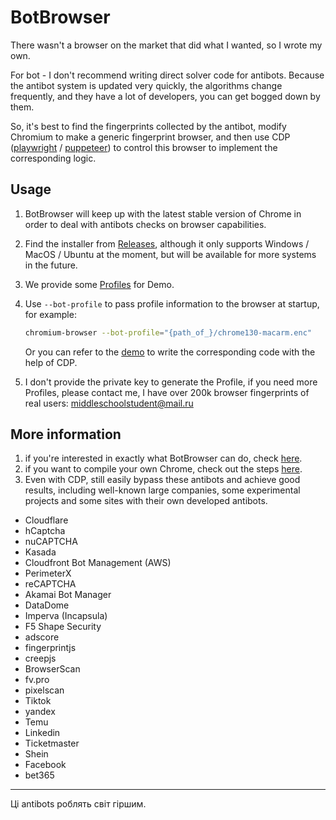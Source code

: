 # BotBrowser

There wasn't a browser on the market that did what I wanted, so I wrote my own.

For bot - I don't recommend writing direct solver code for antibots. Because the antibot system is updated very quickly, the algorithms change frequently, and they have a lot of developers, you can get bogged down by them.

So, it's best to find the fingerprints collected by the antibot, modify Chromium to make a generic fingerprint browser, and then use CDP ([playwright](demo/playwright) / [puppeteer](demo/puppeteer)) to control this browser to implement the corresponding logic.

## Usage

1. BotBrowser will keep up with the latest stable version of Chrome in order to deal with antibots checks on browser capabilities.
2. Find the installer from [Releases](https://github.com/MiddleSchoolStudent/BotBrowser/releases), although it only supports Windows / MacOS / Ubuntu at the moment, but will be available for more systems in the future.
3. We provide some [Profiles](profiles) for Demo.
4. Use `--bot-profile` to pass profile information to the browser at startup, for example:

   ```bash
   chromium-browser --bot-profile="{path_of_}/chrome130-macarm.enc"
   ```

   Or you can refer to the [demo](Demo) to write the corresponding code with the help of CDP.

5. I don't provide the private key to generate the Profile, if you need more Profiles, please contact me, I have over 200k browser fingerprints of real users: middleschoolstudent@mail.ru

## More information

1. if you're interested in exactly what BotBrowser can do, check [here](profiles#features).
2. if you want to compile your own Chrome, check out the steps [here](build).
3. Even with CDP, still easily bypass these antibots and achieve good results, including well-known large companies, some experimental projects and some sites with their own developed antibots.
  - Cloudflare
  - hCaptcha
  - nuCAPTCHA
  - Kasada
  - Cloudfront Bot Management (AWS)
  - PerimeterX
  - reCAPTCHA
  - Akamai Bot Manager
  - DataDome
  - Imperva (Incapsula)
  - F5 Shape Security
  - adscore
  - fingerprintjs
  - creepjs
  - BrowserScan
  - fv.pro
  - pixelscan
  - Tiktok
  - yandex
  - Temu
  - Linkedin
  - Ticketmaster
  - Shein
  - Facebook
  - bet365

---

Ці antibots роблять світ гіршим.
